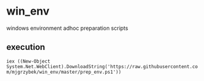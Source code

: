 # win_env
windows environment adhoc preparation scripts

## execution
`iex ((New-Object System.Net.WebClient).DownloadString('https://raw.githubusercontent.com/mjgrzybek/win_env/master/prep_env.ps1'))`
